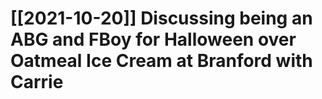 # [[2021-10-20]] Discussing being an ABG and FBoy for Halloween over Oatmeal Ice Cream at Branford with Carrie
